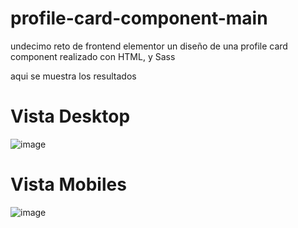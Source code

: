 # profile-card-component-main

undecimo reto de frontend elementor un diseño de una profile card component realizado con HTML, y Sass 

aqui se muestra los resultados 

# Vista Desktop

![image](https://user-images.githubusercontent.com/106981529/189779545-538130d6-5317-4247-9bb4-6d1672e6f885.png)

# Vista Mobiles

![image](https://user-images.githubusercontent.com/106981529/189779734-ed7657fc-62b0-488b-9762-b019a2fe8057.png)
